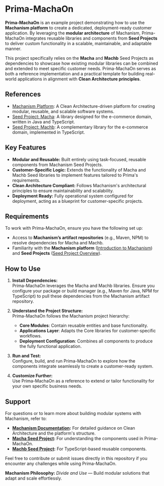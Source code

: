 # Prima-MachaOn

**Prima-MachaOn** is an example project demonstrating how to use the **Machanism platform** to create a dedicated, deployment-ready customer application. By leveraging the **modular architecture** of Machanism, Prima-MachaOn integrates reusable libraries and components from **Seed Projects** to deliver custom functionality in a scalable, maintainable, and adaptable manner.

This project specifically relies on the **Macha** and **Machb** Seed Projects as dependencies to showcase how existing modular libraries can be combined and extended to meet specific customer needs. Prima-MachaOn serves as both a reference implementation and a practical template for building real-world applications in alignment with **Clean Architecture principles**.

## References

- [Machanism Platform](https://machanism.org): A Clean Architecture-driven platform for creating modular, reusable, and scalable software systems.  
- [Seed Project: Macha](https://macha.machanism.org): A library designed for the e-commerce domain, written in Java and TypeScript.  
- [Seed Project: Machb](https://machb.machanism.org): A complementary library for the e-commerce domain, implemented in TypeScript.

## Key Features

- **Modular and Reusable:** Built entirely using task-focused, reusable components from Machanism Seed Projects.
- **Customer-Specific Logic:** Extends the functionality of Macha and Machb Seed libraries to implement features tailored to Prima's requirements.
- **Clean Architecture Compliant:** Follows Machanism's architectural principles to ensure maintainability and scalability.
- **Deployment Ready:** Fully operational system configured for deployment, acting as a blueprint for customer-specific projects.

## Requirements

To work with Prima-MachaOn, ensure you have the following set up:
- Access to **Machanism’s artifact repositories** (e.g., Maven, NPM) to resolve dependencies for Macha and Machb.
- Familiarity with the **Machanism platform** ([Introduction to Machanism](https://machanism.org)) and **Seed Projects** ([Seed Project Overview](https://machanism.org/seed-project)).

## How to Use

1. **Install Dependencies:**  
   Prima-MachaOn leverages the Macha and Machb libraries. Ensure you configure your package or build manager (e.g., Maven for Java, NPM for TypeScript) to pull these dependencies from the Machanism artifact repository.

2. **Understand the Project Structure:**  
   Prima-MachaOn follows the Machanism project hierarchy:
   - **Core Modules**: Contain reusable entities and base functionality.
   - **Applications Layer**: Adapts the Core libraries for customer-specific workflows.
   - **Deployment Configuration**: Combines all components to produce the fully functional application.

3. **Run and Test:**  
   Configure, build, and run Prima-MachaOn to explore how the components integrate seamlessly to create a customer-ready system.

4. **Customize Further:**  
   Use Prima-MachaOn as a reference to extend or tailor functionality for your own specific business needs.

## Support

For questions or to learn more about building modular systems with Machanism, refer to:  
- **[Machanism Documentation](https://machanism.org/architecture):** For detailed guidance on Clean Architecture and the platform's structure.  
- **[Macha Seed Project](https://macha.machanism.org):** For understanding the components used in Prima-MachaOn.  
- **[Machb Seed Project](https://machb.machanism.org):** For TypeScript-based reusable components.

Feel free to contribute or submit issues directly in this repository if you encounter any challenges while using Prima-MachaOn.

**Machanism Philosophy:** *Divide and Use* — Build modular solutions that adapt and scale effortlessly.
